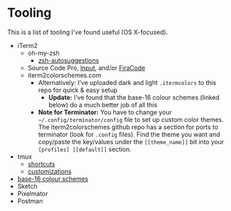 # Tooling

This is a list of tooling I've found useful (OS X-focused).

* iTerm2
  * oh-my-zsh
    * [zsh-autosuggestions](https://github.com/zsh-users/zsh-autosuggestions)
  * Source Code Pro, [Input](http://input.fontbureau.com/), and/or [FiraCode](https://github.com/tonsky/FiraCode)
  * iterm2colorschemes.com
    * Alternatively: I've uploaded dark and light `.itermcolors` to this repo for quick & easy setup
      * **Update:** I've found that the base-16 colour schemes (linked below) do a much better job of all this
    * **Note for Terminator:** You have to change your `~/.config/terminator/config` file to set up custom color themes. The iterm2colorschemes github repo has a section for ports to terminator (look for `.config` files). Find the theme you want and copy/paste the key/values under the `[[theme_name]]` bit into your `[profiles] [[default]]` section.
* tmux
  * [shortcuts](https://gist.github.com/MohamedAlaa/2961058)
  * [customizations](https://www.hamvocke.com/blog/a-guide-to-customizing-your-tmux-conf/)
* [base-16 colour schemes](https://github.com/chriskempson/base16)
* Sketch
* Pixelmator
* Postman
